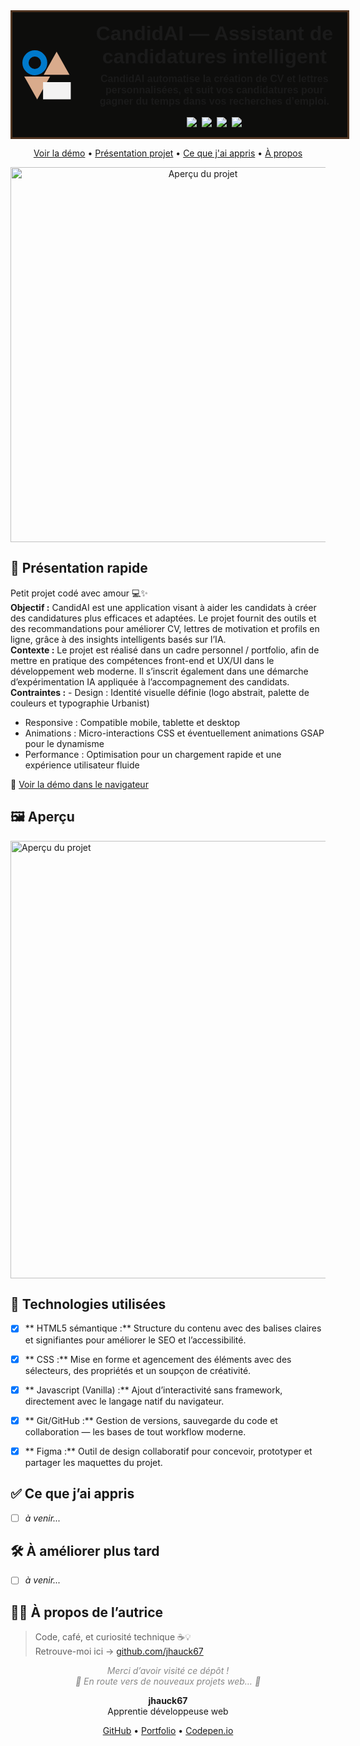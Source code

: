 <div
    style="
    width: 100%;
    aspect-ratio: 5 / 1;
    background: hsl(24, 5%, 5%);
    display: flex;
    align-items: center;
    padding: 1rem;
    border: 3px solid hsl(24, 71%, 59%, 0.3);
    gap: 2rem;
    "
>
    <svg xmlns="http://www.w3.org/2000/svg" height="512" viewBox="0 0 512 512" fill="none" style="height: 100%; width: auto;">
<path d="M356.456 14.582L221.975 254.379H490.937L356.456 14.582Z" fill="#D9AB8C"/>
<path d="M153.924 512L19.443 272.203H288.405L153.924 512Z" fill="#D9AB8C"/>
<path d="M215.494 510.38V332.152H503.899V510.38H215.494Z" fill="#F3F2F2"/>
<rect x="32.4051" y="32.4051" width="194.43" height="194.43" rx="97.2152" stroke="#007ACC" stroke-width="64.8101"/>
</svg>
    <div style="width: 100%; font-family: 'Urbanist', sans-serif">
    <h1 style="margin: 0; font-size: 2rem; text-align: center; font-family: 'Urbanist', sans-serif">CandidAI — Assistant de candidatures intelligent</h1>
    <h2 style="margin: 0.5rem 0 1rem; font-size: 1rem; text-align: center">
        CandidAI automatise la création de CV et lettres personnalisées, et suit vos candidatures pour gagner du temps dans vos recherches d’emploi.
    </h2>
    <div
        style="
        margin: 0;
        text-align: center;
        display: flex;
        align-items: center;
        justify-content: center;
        gap: 0.5rem;
        "
    >
        <img
        src="https://img.shields.io/badge/HTML-%23E34F26.svg?style=flat&logo=html5&logoColor=white"
        />
        <img
        src="https://img.shields.io/badge/CSS-%23663399.svg?style=flat&logo=css&logoColor=white"
        />
        <img
        src="https://img.shields.io/badge/Javascript-%23F7DF1E.svg?style=flat&logo=javascript&logoColor=black"
        />
        <img src="https://img.shields.io/badge/Statut-en%20cours-10B73C.svg" />
    </div>
    </div>
</div>
<div align="center">
  <p>
    <a href="https://jhauck67.github.io/CandidAI/index.html">Voir la démo</a> •
    <a href="#-présentation-rapide">Présentation projet</a> •
    <a href="#-ce-que-jai-appris">Ce que j'ai appris</a> •
    <a href="#-à-propos-de-lautrice">À propos</a>
  </p>
  
  <img src="./assets/img/sketch/screenshot.png" alt="Aperçu du projet" width="600" />
</div>

## 🧩 Présentation rapide

Petit projet codé avec amour 💻✨  
**Objectif :** CandidAI est une application visant à aider les candidats à créer des candidatures plus efficaces et adaptées.
Le projet fournit des outils et des recommandations pour améliorer CV, lettres de motivation et profils en ligne, grâce à des insights intelligents basés sur l’IA.  
**Contexte :** Le projet est réalisé dans un cadre personnel / portfolio, afin de mettre en pratique des compétences front-end et UX/UI dans le développement web moderne. Il s’inscrit également dans une démarche d’expérimentation IA appliquée à l’accompagnement des candidats.  
**Contraintes :** - Design : Identité visuelle définie (logo abstrait, palette de couleurs et typographie Urbanist)
- Responsive : Compatible mobile, tablette et desktop
- Animations : Micro-interactions CSS et éventuellement animations GSAP pour le dynamisme
- Performance : Optimisation pour un chargement rapide et une expérience utilisateur fluide

🔗 [Voir la démo dans le navigateur](https://jhauck67.github.io/CandidAI/index.html)

## 🖼️ Aperçu

<img src="./assets/img/sketch/video.gif" alt="Aperçu du projet" width="700"/>

## 🔧 Technologies utilisées

- [x] **
                  HTML5 sémantique
                 :** Structure du contenu avec des balises claires et signifiantes pour améliorer le SEO et l’accessibilité.
- [x] **
                  CSS
                 :** Mise en forme et agencement des éléments avec des sélecteurs, des propriétés et un soupçon de créativité.
- [x] **
                  Javascript (Vanilla)
                 :** Ajout d’interactivité sans framework, directement avec le langage natif du navigateur.
- [x] **
                  Git/GitHub
                 :** Gestion de versions, sauvegarde du code et collaboration — les bases de tout workflow moderne.
- [x] **
                  Figma
                 :** Outil de design collaboratif pour concevoir, prototyper et partager les maquettes du projet.


## ✅ Ce que j’ai appris

- [ ] *à venir...*

## 🛠️ À améliorer plus tard

- [ ] *à venir...*

## 👩‍💻 À propos de l’autrice

> Code, café, et curiosité technique ☕💡  
> Retrouve-moi ici → [github.com/jhauck67](https://github.com/jhauck67)

<p align="center" style="color: #888;">
  <em>Merci d’avoir visité ce dépôt !<br>
  🚂 En route vers de nouveaux projets web… 🚦</em>
</p>

<div align="center">
  <p><strong>jhauck67</strong><br>
  Apprentie développeuse web</p>
  <p>
    <a href="https://github.com/jhauck67">GitHub</a> •
    <a href="https://jhauck67.github.io/jhauck67/">Portfolio</a> •
    <a href="https://codepen.io/jhauck67">Codepen.io</a>
  </p>
</div>

